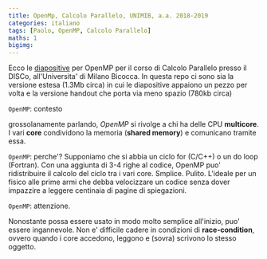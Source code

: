 ```yaml
---
title: OpenMp, Calcolo Parallelo, UNIMIB, a.a. 2018-2019
categories: italiano
tags: [Paolo, OpenMP, Calcolo Parallelo]
maths: 1
bigimg:
---
```


Ecco le [diapositive](https://github.com/4phycs/openmp-ita-2018-19.git)
 per OpenMP per il corso di Calcolo Parallelo presso il DISCo,
all'Universita' di Milano Bicocca. In questa repo ci sono sia la versione estesa (1.3Mb circa)
in cui le diapositive appaiono un pezzo per volta e la versione handout
che porta via meno spazio (780kb circa)

`OpenMP`: contesto

grossolanamente parlando, *OpenMP* si rivolge a chi ha delle CPU **multicore**.
I vari **core** condividono la memoria (**shared memory**) e comunicano tramite essa.


`OpenMP`: perche'?
Supponiamo che si abbia un ciclo for (C/C++) o un do loop (Fortran).
Con una aggiunta di 3-4 righe al codice, OpenMP puo' ridistribuire il calcolo
del ciclo tra i vari core. Smplice. Pulito. L'ideale per un fisico alle prime armi
che debba velocizzare un codice senza dover impazzire a leggere centinaia di pagine di spiegazioni.

`OpenMP`: attenzione.

Nonostante possa essere usato in modo molto semplice all'inizio, puo' essere 
ingannevole. Non e' difficile cadere in condizioni di **race-condition**, ovvero
quando i core accedono, leggono e (sovra) scrivono lo stesso oggetto. 

 




